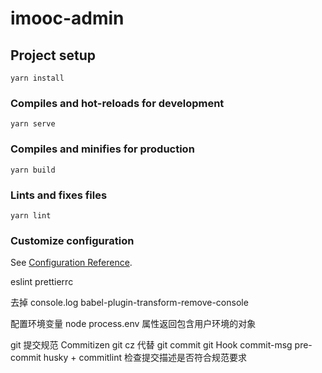 # imooc-admin

## Project setup

```
yarn install
```

### Compiles and hot-reloads for development

```
yarn serve
```

### Compiles and minifies for production

```
yarn build
```

### Lints and fixes files

```
yarn lint
```

### Customize configuration

See [Configuration Reference](https://cli.vuejs.org/config/).

eslint
prettierrc

去掉 console.log babel-plugin-transform-remove-console

配置环境变量
node
process.env 属性返回包含用户环境的对象

git 提交规范 Commitizen
git cz 代替 git commit
git Hook
commit-msg
pre-commit
husky + commitlint 检查提交描述是否符合规范要求

